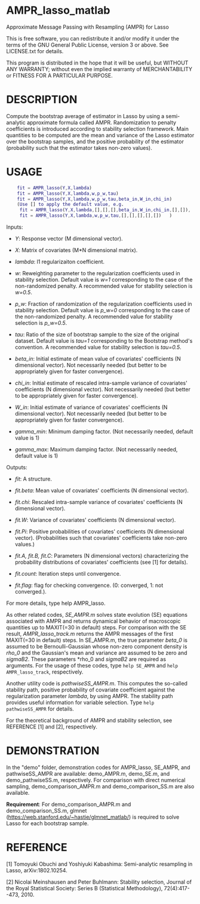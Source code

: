 # AMPR_lasso_matlab
Approximate Message Passing with Resampling (AMPR) for Lasso

This is free software, you can redistribute it and/or modify it under the terms of the GNU General Public License, version 3 or above. See LICENSE.txt for details.

This program is distributed in the hope that it will be useful, but WITHOUT ANY WARRANTY; without even the implied warranty of MERCHANTABILITY or FITNESS FOR A PARTICULAR PURPOSE.

# DESCRIPTION
Compute the bootstrap average of estimator in Lasso by using a semi-analytic approximate formula called AMPR.
Randomization to penalty coefficients is introduced according to stability selection framework.
Main quantities to be computed are the mean and variance of the Lasso estimator over the bootstrap samples,
and the positive probability of the estimator (probability such that the estimator takes non-zero values).

# USAGE
```matlab
    fit = AMPR_lasso(Y,X,lambda)
    fit = AMPR_lasso(Y,X,lambda,w,p_w,tau)
    fit = AMPR_lasso(Y,X,lambda,w,p_w,tau,beta_in,W_in,chi_in)
    (Use [] to apply the default value, e.g.
     fit = AMPR_lasso(Y,X,lambda,[],[],[],beta_in,W_in,chi_in,[],[]),
     fit = AMPR_lasso(Y,X,lambda,w,p_w,tau,[],[],[],[],[])   )
```
Inputs:
- *Y*:         Response vector (M dimensional vector).

- *X*:         Matrix of covariates (M*N dimensional matrix).

- *lambda*:    l1 regularizaiton coefficient.   

- *w*:         Reweighting parameter to the regularization coefficients used in stability selection.
               Default value is *w=1* corresponding to the case of the non-randomized penalty.
               A recommended value for stability selection is *w=0.5*.

- *p_w*:       Fraction of randomization of the regularization coefficients used in stability selection.
               Default value is *p_w=0* corresponding to the case of the non-randomized penalty.
               A recommended value for stability selection is *p_w=0.5*.

- *tau*:       Ratio of the size of bootstrap sample to the size of the original dataset.
               Default value is *tau=1* corresponding to the Bootstrap method's convention.
               A recommended value for stability selection is *tau=0.5*.

- *beta_in*:   Initial estimate of mean value of covariates' coefficients (N dimensional vector).
               Not necessarily needed (but better to be appropriately given for faster convergence).

- *chi_in*:    Initial estimate of rescaled intra-sample variance of covariates' coefficients (N dimensional vector).
               Not necessarily needed (but better to be appropriately given for faster convergence).

- *W_in*:      Initial estimate of variance of covariates' coefficients (N dimensional vector).
               Not necessarily needed (but better to be appropriately given for faster convergence).

- *gamma_min*: Minimum damping factor. (Not necessarily needed, default value is 1)

- *gamma_max*: Maximum damping factor. (Not necessarily needed, default value is 1)

Outputs:
- *fit*:       A structure.

- *fit.beta*:  Mean value of covariates' coefficients (N dimensional vector).

- *fit.chi*:   Rescaled intra-sample variance of covariates' coefficients (N dimensional vector).

- *fit.W*:     Variance of covariates' coefficients (N dimensional vector).

- *fit.Pi*:    Positive probabilities of covariates' coefficients (N dimensional vector).
               (Probabilities such that covariates' coefficients take non-zero values.)

- *fit.A, fit.B, fit.C*:
               Parameters (N dimensional vectors) characterizing
               the probability distributions of covariates' coefficients (see [1] for details).

- *fit.count*: Iteration steps until convergence.

- *fit.flag*:  flag for checking convergence. (0: converged, 1: not converged.).

For more details, type help AMPR_lasso.

As other related codes, *SE_AMPR.m* solves state evolution (SE) equations associated with AMPR
and returns dynamical behavior of macroscopic quantities up to MAXIT(=30 in default) steps.
For comparison with the SE result, *AMPR_lasso_track.m* returns the AMPR messages of the first MAXIT(=30 in default) steps.
In SE_AMPR.m, the true parameter *beta_0* is assumed to be Bernoulli-Gaussian whose non-zero component density is *rho_0* 
and the Gaussian's mean and variance are assumed to be zero and *sigmaB2*. 
These parameters *rho_0 and *sigmaB2* are required as arguments. 
For the usage of these codes, type ``help SE_AMPR`` and ``help AMPR_lasso_track``, respectively.

Another utility code is *pathwiseSS_AMPR.m*. This computes the so-called stability path,
positive probability of covariate coefficient against the regularization parameter *lambda*,
by using AMPR. The stability path provides useful information for variable selection.
Type ``help pathwiseSS_AMPR`` for details.

For the theoretical background of AMPR and stability selection, see REFERENCE [1] and [2], respectively.

# DEMONSTRATION
In the "demo" folder, demonstration codes for AMPR_lasso, SE_AMPR, and pathwiseSS_AMPR are available:
demo_AMPR.m, demo_SE.m, and demo_pathwiseSS.m, respectively.
For comparison with direct numerical sampling, demo_comparison_AMPR.m and demo_comparison_SS.m are also available.

**Requirement**:
For demo_comparison_AMPR.m and demo_comparison_SS.m,
glmnet (https://web.stanford.edu/~hastie/glmnet_matlab/) is required to solve Lasso for each bootstrap sample.

# REFERENCE
[1] Tomoyuki Obuchi and Yoshiyuki Kabashima: Semi-analytic resampling in Lasso, arXiv:1802.10254.

[2] Nicolai Meinshausen and Peter Buhlmann: Stability selection,
Journal of the Royal Statistical Society: Series B (Statistical Methodology), 72(4):417--473, 2010.
